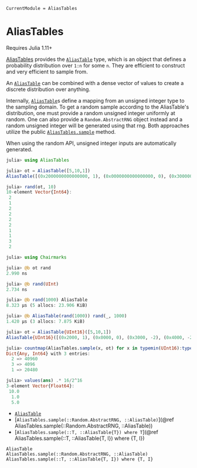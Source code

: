 ```@meta
CurrentModule = AliasTables
```

# AliasTables

Requires Julia 1.11+

[AliasTables](https://github.com/LilithHafner/AliasTables.jl) provides the
[`AliasTable`](@ref) type, which is an object that defines a probability distribution over
`1:n` for some `n`. They are efficient to construct and very efficient to sample from.

An [`AliasTable`](@ref) can be combined with a dense vector of values to create a discrete
distribution over anything.

Internally, [`AliasTable`](@ref)s define a mapping from an unsigned integer type to the
sampling domain. To get a random sample according to the AliasTable's distribution, one
must provide a random unsigned integer uniformly at random. One can also provide a
`Random.AbstractRNG` object instead and a random unsigned integer will be generated using
that rng. Both approaches utilize the public [`AliasTables.sample`](@ref) method.

When using the random API, unsigned integer inputs are automatically generated.

```julia
julia> using AliasTables

julia> ot = AliasTable([5,10,1])
AliasTable([(0x2000000000000000, 1), (0x0000000000000000, 0), (0x3000000000000000, -2), (0x4000000000000000, -2)])

julia> rand(ot, 10)
10-element Vector{Int64}:
 2
 1
 2
 2
 2
 2
 1
 1
 3
 2

julia> using Chairmarks

julia> @b ot rand
2.990 ns

julia> @b rand(UInt)
2.734 ns

julia> @b rand(1000) AliasTable
8.323 μs (5 allocs: 23.906 KiB)

julia> @b AliasTable(rand(1000)) rand(_, 1000)
1.420 μs (3 allocs: 7.875 KiB)

julia> ot = AliasTable{UInt16}([5,10,1])
AliasTable{UInt16}([(0x2000, 1), (0x0000, 0), (0x3000, -2), (0x4000, -2)])

julia> countmap(AliasTables.sample(x, ot) for x in typemin(UInt16):typemax(UInt16))
Dict{Any, Int64} with 3 entries:
  2 => 40960
  3 => 4096
  1 => 20480

julia> values(ans) .* 16/2^16
3-element Vector{Float64}:
 10.0
  1.0
  5.0
```

- [`AliasTable`](@ref)
- [`AliasTables.sample(::Random.AbstractRNG, ::AliasTable)`](@ref AliasTables.sample(::Random.AbstractRNG, ::AliasTable))
- [`AliasTables.sample(::T, ::AliasTable{T}) where T`](@ref AliasTables.sample(::T, ::AliasTable{T, I}) where {T, I})

```@docs
AliasTable
AliasTables.sample(::Random.AbstractRNG, ::AliasTable)
AliasTables.sample(::T, ::AliasTable{T, I}) where {T, I}
```
